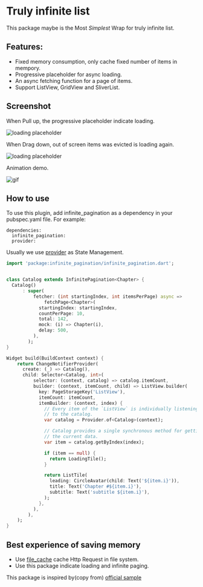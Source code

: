 # Truly infinite list

This package maybe is the Most *Simplest* Wrap for truly infinite list.

## Features:

- Fixed memory consumption, only cache fixed number of items in mempory.
- Progressive placeholder for async loading.
- An async fetching function for a page of items.
- Support ListView, GridView and SliverList.
 
## Screenshot

When Pull up, the progressive placeholder indicate loading.

![loading placeholder](https://github.com/pedia/infinite_pagination/raw/master/images/pull-up.png)

When Drag down, out of screen items was evicted is loading again.

![loading placeholder](https://github.com/pedia/infinite_pagination/raw/master/images/drag-down.png)

Animation demo.

![gif](https://github.com/pedia/infinite_pagination/raw/master/images/full-demo.gif)


## How to use

To use this plugin, add infinite_pagination as a dependency in your pubspec.yaml file. For example:

```
dependencies:
  infinite_pagination:
  provider:
```

Usually we use [provider](https://pub.dev/packages/provider) as State Management.


```dart
import 'package:infinite_pagination/infinite_pagination.dart';


class Catalog extends InfinitePagination<Chapter> {
  Catalog()
      : super(
          fetcher: (int startingIndex, int itemsPerPage) async => 
              fetchPage<Chapter>(
            startingIndex: startingIndex,
            countPerPage: 10,
            total: 142,
            mock: (i) => Chapter(i),
            delay: 500,
          ),
        );
}

Widget build(BuildContext context) {
    return ChangeNotifierProvider(
      create: (_) => Catalog(),
      child: Selector<Catalog, int>(
          selector: (context, catalog) => catalog.itemCount,
          builder: (context, itemCount, child) => ListView.builder(
            key: PageStorageKey('ListView'),
            itemCount: itemCount,
            itemBuilder: (context, index) {
              // Every item of the `ListView` is individually listening
              // to the catalog.
              var catalog = Provider.of<Catalog>(context);

              // Catalog provides a single synchronous method for getting
              // the current data.
              var item = catalog.getByIndex(index);

              if (item == null) {
                return LoadingTile();
              }

              return ListTile(
                leading: CircleAvatar(child: Text('${item.i}')),
                title: Text('Chapter #${item.i}'),
                subtitle: Text('subtitle ${item.i}'),
              );
            },
          ),
        ),
    );
}
```

## Best experience of saving memory

- Use [file_cache](https://pub.dev/packages/file_cache) cache Http Request in file system.
- Use this package indicate loading and infinite paging.


This package is inspired by(copy from) [official sample](https://github.com/flutter/samples/tree/master/infinite_list) 
